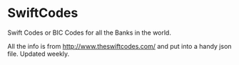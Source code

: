 # SwiftCodes
Swift Codes or BIC Codes for all the Banks in the world.

All the info is from http://www.theswiftcodes.com/ and put into a handy json file.
Updated weekly.
